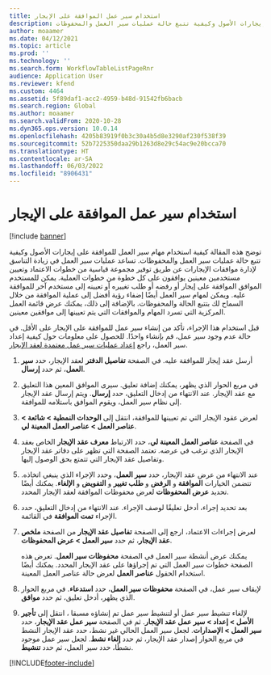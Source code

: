 ```yaml
---
title: استخدام سير عمل الموافقة على الإيجار
description: توضح هذه المقالة كيفية استخدام مهام سير العمل للموافقة على إيجارات الأصول وكيفية تتبع حالة عمليات سير العمل والمحفوظات.
author: moaamer
ms.date: 04/12/2021
ms.topic: article
ms.prod: ''
ms.technology: ''
ms.search.form: WorkflowTableListPageRnr
audience: Application User
ms.reviewer: kfend
ms.custom: 4464
ms.assetid: 5f89daf1-acc2-4959-b48d-91542fb6bacb
ms.search.region: Global
ms.author: moaamer
ms.search.validFrom: 2020-10-28
ms.dyn365.ops.version: 10.0.14
ms.openlocfilehash: 4205b83919f0b3c30a4b5d8e3290af230f538f39
ms.sourcegitcommit: 52b7225350daa29b1263d8e29c54ac9e20bcca70
ms.translationtype: HT
ms.contentlocale: ar-SA
ms.lasthandoff: 06/03/2022
ms.locfileid: "8906431"
---
```

# <a name="use-lease-approval-workflows"></a>استخدام سير عمل الموافقة على الإيجار

[!include [banner](../includes/banner.md)]

توضح هذه المقالة كيفية استخدام مهام سير العمل للموافقة على إيجارات الأصول وكيفية تتبع حالة عمليات سير العمل والمحفوظات. تساعد عمليات سير العمل في زيادة التناسق لإدارة موافقات الإيجارات عن طريق توفير مجموعة قياسية من خطوات الاعتماد وتعيين مستخدمين معينين يوافقون على كل خطوة من خطوات العملية. يمكن للمستخدم الموافق الموافقة على إيجار أو رفضه أو طلب تغييره أو تعيينه إلى مستخدم آخر للموافقة عليه. ويمكن لمهام سير العمل أيضًا إضفاء رؤية أفضل إلى عملية الموافقة من خلال السماح لك بتتبع الحالة والمحفوظات. بالإضافة إلى ذلك، يمكنك عرض قائمة العمل المركزية التي تسرد المهام والموافقات التي يتم تعيينها إلى موافقين معينين.

قبل استخدام هذا الإجراء، تأكد من إنشاء سير عمل للموافقة على الإيجار على الأقل. في حالة عدم وجود سير عمل، قم بإنشاء واحدًا. للحصول على معلومات حول كيفية إعداد سير العمل، راجع [إعداد عمليات سير عمل معتمدة لعقد الإيجار](set-up-lease-wrkflw.md).

1. أرسل عقد إيجار للموافقة عليه. في الصفحة **تفاصيل الدفتر** لعقد الإيجار، حدد **سير العمل**، ثم حدد **إرسال**.
2. في مربع الحوار الذي يظهر، يمكنك إضافة تعليق. سيرى الموافق المعين هذا التعليق مع عقد الإيجار. عند الانتهاء من إدخال التعليق، حدد **إرسال**. ويتم إرسال عقد الإيجار إلى نظام سير العمل، ويقوم الموافق باستلامه للموافقة.
3. لعرض عقود الإيجار التي تم تعيينها للموافقة، انتقل إلى **الوحدات النمطية \> شائعة \> عناصر العمل \> عناصر العمل المعينة لي**.
4. في الصفحة **عناصر العمل المعينة لي**، حدد الارتباط **معرف عقد الإيجار** الخاص بعقد الإيجار الذي ترغب في عرضه. تعتمد الصفحة التي تظهر على دفاتر عقد الإيجار وتفاصيل عقد الإيجار التي تتمتع بحق الوصول إليها.
5. عند الانتهاء من عرض عقد الإيجار، حدد **سير العمل**، وحدد الإجراء الذي ينبغي اتخاذه. تتضمن الخيارات **الموافقة** و **الرفض** و **طلب تغيير** و **التفويض** و **الإلغاء**. يمكنك أيضًا تحديد **عرض المحفوظات** لعرض محفوظات الموافقة لعقد الإيجار المحدد.
6. بعد تحديد إجراء، أدخل تعليقًا لوصف الإجراء. عند الانتهاء من إدخال التعليق، حدد الإجراء **تمت الموافقة** في القائمة.
7. لعرض إجراءات الاعتماد، ارجع إلى الصفحة **تفاصيل عقد الإيجار** من الصفحة **ملخص عقد الإيجار**، ثم حدد **سير العمل \> عرض المحفوظات**.

    يمكنك عرض أنشطة سير العمل في الصفحة **محفوظات سير العمل**. تعرض هذه الصفحة خطوات سير العمل التي تم إجراؤها على عقد الإيجار المحدد. يمكنك أيضًا استخدام الحقول **عناصر العمل** لعرض حالة عناصر العمل المعينة.

8. لإيقاف سير عمل، في الصفحة **محفوظات سير العمل**، حدد **استدعاء**. في مربع الحوار الذي يظهر، أدخل تعليق، ثم حدد **موافق**.
9. لإلغاء تنشيط سير عمل أو لتنشيط سير عمل تم إنشاؤه مسبقا ، انتقل إلى **تأجير الأصل \> إعداد \> سير عمل عقد الإيجار**. ثم في الصفحة **سير عمل عقد الإيجار**، حدد **سير العمل \> الإصدارات**. لجعل سير العمل الحالي غير نشط، حدد عقد الإيجار النشط في مربع الحوار إصدار عقد الإيجار، ثم حدد **إلغاء نشط**. لجعل سير عمل موجود نشطًا، حدد سير العمل، ثم حدد **تنشيط**.


[!INCLUDE[footer-include](../../includes/footer-banner.md)]
